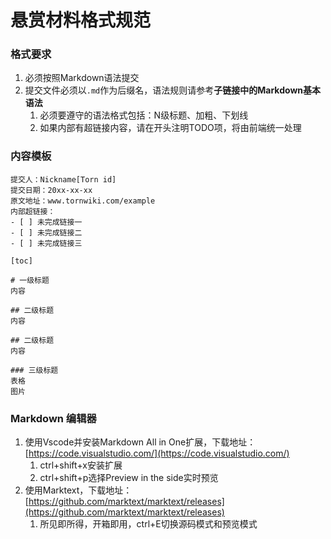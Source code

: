 # 悬赏材料格式规范

### 格式要求

1. 必须按照Markdown语法提交
2. 提交文件必须以`.md`作为后缀名，语法规则请参考**子链接中的Markdown基本语法**
   1. 必须要遵守的语法格式包括：N级标题、加粗、下划线
   2. 如果内部有超链接内容，请在开头注明TODO项，将由前端统一处理

### 内容模板

```
提交人：Nickname[Torn id]
提交日期：20xx-xx-xx
原文地址：www.tornwiki.com/example
内部超链接：
- [ ] 未完成链接一
- [ ] 未完成链接二
- [ ] 未完成链接三

[toc]

# 一级标题
内容

## 二级标题
内容

## 二级标题
内容

### 三级标题
表格
图片
```

### Markdown 编辑器

1. 使用Vscode并安装Markdown All in One扩展，下载地址：[https://code.visualstudio.com/](https://code.visualstudio.com/)
   1. ctrl+shift+x安装扩展
   2. ctrl+shift+p选择Preview in the side实时预览
2. 使用Marktext，下载地址：[https://github.com/marktext/marktext/releases](https://github.com/marktext/marktext/releases)
   1. 所见即所得，开箱即用，ctrl+E切换源码模式和预览模式
